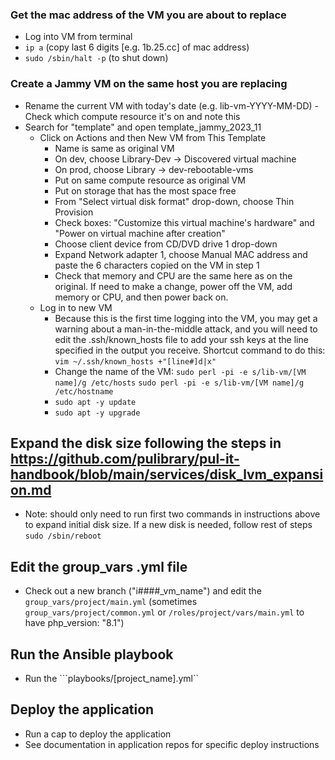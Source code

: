### Get the mac address of the VM you are about to replace

- Log into VM from terminal
- ```ip a``` (copy last 6 digits [e.g. 1b.25.cc] of mac address)
- ```sudo /sbin/halt -p``` (to shut down)

### Create a Jammy VM on the same host you are replacing

- Rename the current VM with today's date (e.g. lib-vm-YYYY-MM-DD)
        - Check which compute resource it's on and note this
- Search for "template" and open template_jammy_2023_11
    - Click on Actions and then New VM from This Template
        - Name is same as original VM
        - On dev, choose Library-Dev -> Discovered virtual machine
        - On prod, choose Library -> dev-rebootable-vms
        - Put on same compute resource as original VM
        - Put on storage that has the most space free
        - From "Select virtual disk format" drop-down, choose Thin Provision
        - Check boxes: "Customize this virtual machine's hardware" and "Power on virtual machine after creation"
        - Choose client device from CD/DVD drive 1 drop-down
        - Expand Network adapter 1, choose Manual MAC address and paste the 6 characters copied on the VM in step 1
        - Check that memory and CPU are the same here as on the original. If need to make a change, power off the VM, add memory or CPU, and then power back on.
    - Log in to new VM
        - Because this is the first time logging into the VM, you may get a warning about a man-in-the-middle attack, and you will need to edit the .ssh/known_hosts file to add your ssh keys at the line specified in the output you receive. Shortcut command to do this: ```vim ~/.ssh/known_hosts +"[line#]d|x"```
        - Change the name of the VM:
            ```sudo perl -pi -e s/lib-vm/[VM name]/g /etc/hosts```
            ```sudo perl -pi -e s/lib-vm/[VM name]/g /etc/hostname```
        - ```sudo apt -y update```
        - ```sudo apt -y upgrade```

## Expand the disk size following the steps in https://github.com/pulibrary/pul-it-handbook/blob/main/services/disk_lvm_expansion.md

- Note: should only need to run first two commands in instructions above to expand initial disk size. If a new disk is needed, follow rest of steps
```sudo /sbin/reboot```

## Edit the group_vars .yml file 

- Check out a new branch ("i####_vm_name") and edit the ```group_vars/project/main.yml``` (sometimes ```group_vars/project/common.yml``` or ```/roles/project/vars/main.yml``` to have php_version: "8.1")

## Run the Ansible playbook

- Run the ```playbooks/[project_name].yml``

## Deploy the application 

- Run a cap to deploy the application
- See documentation in application repos for specific deploy instructions


